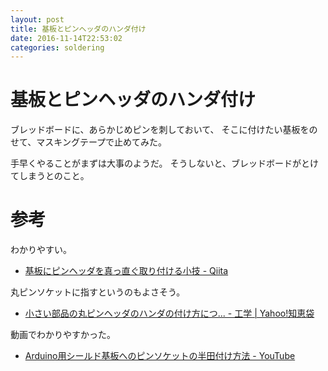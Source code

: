 ```yaml
---
layout: post
title: 基板とピンヘッダのハンダ付け
date: 2016-11-14T22:53:02
categories: soldering
---
```


# 基板とピンヘッダのハンダ付け

ブレッドボードに、あらかじめピンを刺しておいて、
そこに付けたい基板をのせて、マスキングテープで止めてみた。

手早くやることがまずは大事のようだ。
そうしないと、ブレッドボードがとけてしまうとのこと。

# 参考

わかりやすい。

* [基板にピンヘッダを真っ直ぐ取り付ける小技 - Qiita](http://qiita.com/shiozaki/items/6c0e064c8952d04d78e7)

丸ピンソケットに指すというのもよさそう。

* [小さい部品の丸ピンヘッダのハンダの付け方につ... - 工学 | Yahoo!知恵袋](http://detail.chiebukuro.yahoo.co.jp/qa/question_detail/q13113588773)

動画でわかりやすかった。

* [Arduino用シールド基板へのピンソケットの半田付け方法 - YouTube](https://www.youtube.com/watch?v=oQT_VyJvRls)
